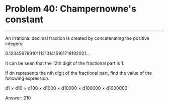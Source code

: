 # Problem 40: Champernowne's constant
-----
An irrational decimal fraction is created by concatenating the positive integers:

0.12345678910<span style="color: red;">1</span>112131415161718192021...

It can be seen that the 12th digit of the fractional part is 1.

If dn represents the nth digit of the fractional part, find the value of the following expression.

d1 × d10 × d100 × d1000 × d10000 × d100000 × d1000000


Answer: 210